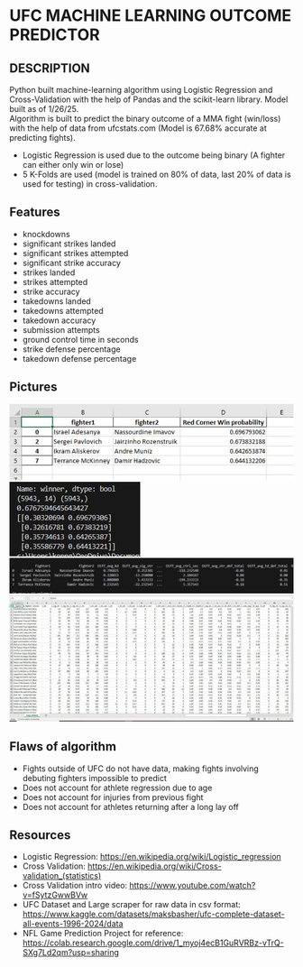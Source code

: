 # UFC MACHINE LEARNING OUTCOME PREDICTOR

## DESCRIPTION
Python built machine-learning algorithm using Logistic Regression and Cross-Validation with the help of Pandas and the scikit-learn library. Model built as of 1/26/25.  
Algorithm is built to predict the binary outcome of a MMA fight (win/loss) with the help of data from ufcstats.com (Model is 67.68% accurate at predicting fights).
- Logistic Regression is used due to the outcome being binary (A fighter can either only win or lose)
- 5 K-Folds are used (model is trained on 80% of data, last 20% of data is used for testing) in cross-validation.

## Features
- knockdowns
- significant strikes landed
- significant strikes attempted
- significant strike accuracy
- strikes landed
- strikes attempted
- strike accuracy
- takedowns landed
- takedowns attempted
- takedown accuracy
- submission attempts
- ground control time in seconds
- strike defense percentage
- takedown defense percentage

## Pictures
![1](pic1.JPG)
![2](pic2.JPG)
![3](pic3.JPG)
![4](pic4.JPG)

## Flaws of algorithm
- Fights outside of UFC do not have data, making fights involving debuting fighters impossible to predict
- Does not account for athlete regression due to age
- Does not account for injuries from previous fight
- Does not account for athletes returning after a long lay off

## Resources
- Logistic Regression: https://en.wikipedia.org/wiki/Logistic_regression
- Cross Validation: https://en.wikipedia.org/wiki/Cross-validation_(statistics)
- Cross Validation intro video: https://www.youtube.com/watch?v=fSytzGwwBVw
- UFC Dataset and Large scraper for raw data in csv format: https://www.kaggle.com/datasets/maksbasher/ufc-complete-dataset-all-events-1996-2024/data
- NFL Game Prediction Project for reference: https://colab.research.google.com/drive/1_myoj4ecB1GuRVRBz-vTrQ-SXg7Ld2qm?usp=sharing
